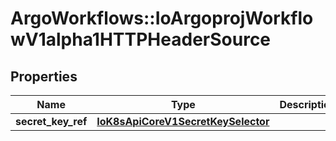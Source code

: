 # ArgoWorkflows::IoArgoprojWorkflowV1alpha1HTTPHeaderSource

## Properties
Name | Type | Description | Notes
------------ | ------------- | ------------- | -------------
**secret_key_ref** | [**IoK8sApiCoreV1SecretKeySelector**](IoK8sApiCoreV1SecretKeySelector.md) |  | [optional] 


